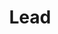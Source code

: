 ---
title: "Lead"
about: "We are seeking dedicated and motivated Local Chapter Leads to start, oversee, and coordinate activities for our chapters. As a Local Chapter Lead, you will be responsible for fostering a sense of community, building a team, organizing events, and facilitating engagement among members. If you are a proactive and enthusiastic individual with excellent organizational and leadership skills, we invite you to join our team."
startDate: "Start Date: Immediate"
duration: "Duration: 12 Months"
timeCommitment: "Time Commitment: 10 hr/week"
teamSize: "Team Size: 3-5"
responsibilities: |
  - Developing and executing a strategic plan for chapter growth, engagement, and impact.
  - Organizing regular meetings, events, and networking opportunities to foster community and collaboration among members.
  - Recruiting and onboarding new members, ensuring they understand the Foundation's goals and activities.
  - Aligning our chapter with the Foundation's goals and objectives by attending monthly meetings with the Foundation's leadership team.
  - Representing our chapter at local and regional events, conferences, and meetings.
requirements: |
  - Excellent communication and interpersonal skills.
  - Strong problem-solving abilities with attention to detail.
  - Capability to motivate and lead other volunteers.
  - Experience in event planning, coordination, and execution.
---